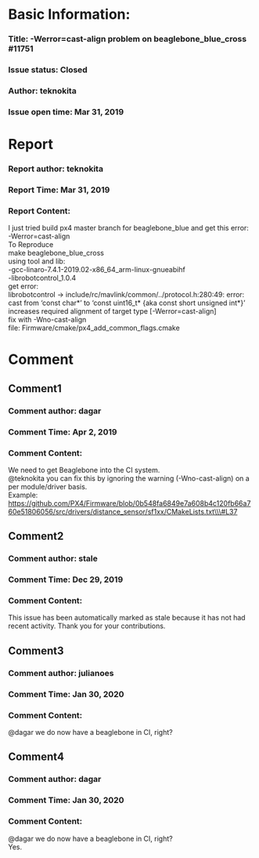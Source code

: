 # Basic Information:
### Title:  -Werror=cast-align problem on beaglebone_blue_cross #11751 
### Issue status: Closed
### Author: teknokita
### Issue open time: Mar 31, 2019
# Report
### Report author: teknokita
### Report Time: Mar 31, 2019
### Report Content:   
I just tried build px4 master branch for beaglebone_blue and get this error:    
-Werror=cast-align  
To Reproduce    
make beaglebone_blue_cross    
using tool and lib:    
-gcc-linaro-7.4.1-2019.02-x86_64_arm-linux-gnueabihf    
-librobotcontrol_1.0.4  
get error:    
librobotcontrol -> include/rc/mavlink/common/../protocol.h:280:49: error: cast from ‘const char*’ to ‘const uint16_t* {aka const short unsigned int*}’ increases required alignment of target type [-Werror=cast-align]  
fix with -Wno-cast-align    
file: Firmware/cmake/px4_add_common_flags.cmake    

# Comment
## Comment1
### Comment author: dagar
### Comment Time: Apr 2, 2019
### Comment Content:   
We need to get Beaglebone into the CI system.  
@teknokita you can fix this by ignoring the warning (-Wno-cast-align) on a per module/driver basis.  
Example: https://github.com/PX4/Firmware/blob/0b548fa6849e7a608b4c120fb66a760e51806056/src/drivers/distance_sensor/sf1xx/CMakeLists.txt\\\#L37  

## Comment2
### Comment author: stale
### Comment Time: Dec 29, 2019
### Comment Content:   
This issue has been automatically marked as stale because it has not had recent activity. Thank you for your contributions.  

## Comment3
### Comment author: julianoes
### Comment Time: Jan 30, 2020
### Comment Content:   
@dagar we do now have a beaglebone in CI, right?  

## Comment4
### Comment author: dagar
### Comment Time: Jan 30, 2020
### Comment Content:   
    
@dagar we do now have a beaglebone in CI, right?    
Yes.  
